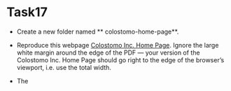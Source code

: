 # Task17

- Create a new folder named ** colostomo-home-page**.

- Reproduce this webpage [Colostomo Inc. Home Page](Colostomo-Inc.pdf). Ignore the large white margin around the edge of the PDF — your version of the Colostomo Inc. Home Page should go right to the edge of the browser’s viewport, i.e. use the total width.

- The **<title>** of the webpage is: Colostomo Inc.

# How to make a block go all the way to the edge of the viewport (or any container):
  - Set a **margin** to a negative value (e.g., -1em)
  - Set the padding to a positive value equal to the negative value (e.g., 1em)

- To find out the colors, use a color picker (e.g. for Windows you can use the Color Picker from PowerToys • Free!).

## Use a font stack with 3 fonts:
  - Read [https://kulturbanause.de/faq/font-stack/](https://kulturbanause.de/faq/font-stack/) first to find out what a font stack is
  - The first font should come from the collection at Google Fonts, but loaded from a fonts folder in your new colostomo-home-page project. To locally load Google Fonts, use the technique outlined at [Serving Google Fonts From Your Own Server](https://www.granneman.com/webdev/coding/css/fonts-and-formatting/serving-google-fonts-your-own-server-correctly/), Correctly.
  - The second font should be a common font found on most computers - Microsoft’s Core Fonts for the Web [https://de.wikipedia.org/wiki/Core_fonts_for_the_Web](https://de.wikipedia.org/wiki/Core_fonts_for_the_Web)
  - The third font should be a generic font family.

- For font sizing, use the method that is discussed in the font-size section of CSS - Typography by Scott Granneman ((slides PDF)[https://granneman.com/downloads/web-dev/CSS-Typography.pdf] & (notes)[https://www.granneman.com/downloads/web-dev/CSS-Typography.txt]): px, then rem, then em—in the right locations. Browse through the slides to get an overview!
